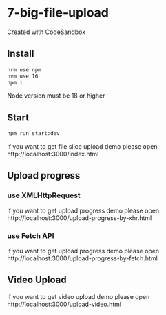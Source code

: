 # 7-big-file-upload
Created with CodeSandbox

## Install
```bash
nrm use npm
nvm use 16
npm i
```

Node version must be 18 or higher

## Start
```bash
npm run start:dev 
```

if you want to get file slice upload demo please open http://localhost:3000/index.html

## Upload progress

### use XMLHttpRequest
if you want to get upload progress demo please open http://localhost:3000/upload-progress-by-xhr.html


### use Fetch API
if you want to get upload progress demo please open http://localhost:3000/upload-progress-by-fetch.html


## Video Upload

if you want to get video upload demo please open http://localhost:3000/upload-video.html
